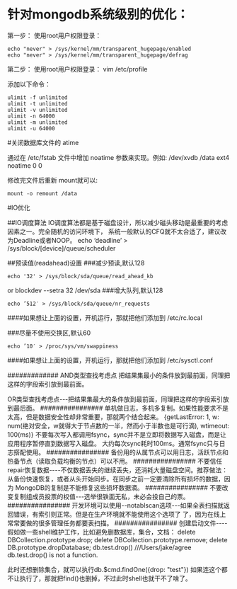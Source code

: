 针对mongodb系统级别的优化：
=====================================

   第一步：
  使用root用户权限登录：

    echo "never" > /sys/kernel/mm/transparent_hugepage/enabled
    echo "never" > /sys/kernel/mm/transparent_hugepage/defrag

   第二步：
   使用root用户权限登录：
    vim /etc/profile

   添加以下命令：

    ulimit -f unlimited
    ulimit -t unlimited
    ulimit -v unlimited
    ulimit -n 64000
    ulimit -m unlimited
    ulimit -u 64000

#关闭数据库文件的 atime

通过在 /etc/fstab 文件中增加 noatime 参数来实现。例如:
/dev/xvdb /data ext4 noatime 0 0

修改完文件后重新 mount就可以:

    mount -o remount /data

#IO优化


##IO调度算法
IO调度算法都是基于磁盘设计，所以减少磁头移动是最重要的考虑因素之一。完全随机的访问环境下，
系统一般默认的CFQ就不太合适了，建议改为Deadline或者NOOP。
    echo ‘deadline’ > /sys/block/[device]/queue/scheduler

##预读值(readahead)设置
###减少预读,默认128

    echo '32' > /sys/block/sda/queue/read_ahead_kb
or
    blockdev --setra 32 /dev/sda
###增大队列,默认128

    echo ’512′ > /sys/block/sda/queue/nr_requests

####如果想让上面的设置，开机运行，那就把他们添加到 /etc/rc.local


###尽量不使用交换区,默认60

    echo ’10′ > /proc/sys/vm/swappiness
####如果想让上面的设置，开机运行，那就把他们添加到 /etc/sysctl.conf




#############
AND类型查找考虑点
把结果集最小的条件放到最前面，同理把这样的字段索引放到最前面。

OR类型查找考虑点---把结果集最大的条件放到最前面，同理把这样的字段索引放到最后面。
################
单机做日志，多机多复制。如果性能要求不是太高，但是数据安全性却非常重要，那就两个结合起来。
{getLastError: 1, w: num(绝对安全，w就得大于节点数的一半，然而小于半数也是可行滴), wtimeout: 100(ms)}
不要每次写入都调用fsync，sync并不是立即将数据写入磁盘，而是让应用程序暂停直到数据写入磁盘。
大约每次sync耗时100ms。通常fsync只与日志搭配使用。
################
备份用的从属节点可以用日志，活跃节点和热备节点（读取负载均衡的节点）可以不用。
################
不要信任repair恢复数据----不仅数据丢失的继续丢失，还消耗大量磁盘空间。推荐做法：
从备份快速恢复，或者从头开始同步。在同步之前一定要清除所有损坏的数据，因为
MongoDB的复制是不能修复这些损坏数据滴。
################
不要改变复制组成员投票的权值---选举很铁面无私，未必会投自己的票。
################
开发环境可以使用--notablscan选项---如果全表扫描就返回错误，有索引则正常。但是在生产环境就不能使用这个选项了
了，因为在线上常常要做的很多管理任务都要表扫描。
################
创建启动文件----假如做一些shell维护工作，比如避免删数据库，集合，文档：
    delete DBCollection.prototype.drop;
    delete DBCollection.prototype.remove;
    delete DB.prototype.dropDatabase;
    db.test.drop() ///Users/jake/agree db.test.drop() is not a function.

此时还想删除集合，就可以执行db.$cmd.findOne({drop: "test"})
如果连这个都不让执行了，那就把find()也删掉，不过此时shell也就干不了啥了。
